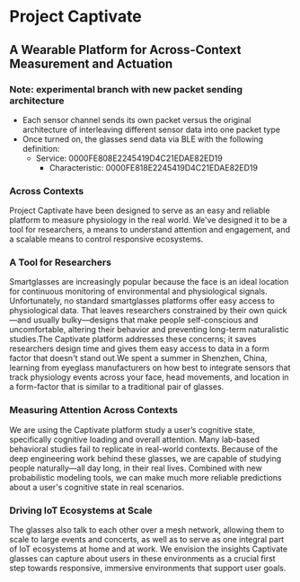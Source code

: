 # Project Captivate
## A Wearable Platform for Across-Context Measurement and Actuation 

### Note: experimental branch with new packet sending architecture
* Each sensor channel sends its own packet versus the original architecture of interleaving different sensor data into one packet type
* Once turned on, the glasses send data via BLE with the following definition:
  * Service: 0000FE808E2245419D4C21EDAE82ED19
    * Characteristic: 0000FE818E2245419D4C21EDAE82ED19 

### Across Contexts

Project Captivate have been designed to serve as an easy and reliable 
platform to measure physiology in the real world.  We've designed it to 
be a tool for researchers, a means to understand attention and 
engagement, and a scalable means to control responsive ecosystems. 

### A Tool for Researchers
Smartglasses are increasingly popular because the face is an ideal 
location for continuous monitoring of environmental and physiological 
signals. Unfortunately, no standard smartglasses platforms offer easy 
access to physiological data.  That leaves researchers constrained by 
their own quick—and usually bulky—designs that make people 
self-conscious and uncomfortable, altering their behavior and preventing 
long-term naturalistic studies.The Captivate platform addresses these 
concerns; it saves researchers design time and gives them easy access to 
data in a form factor that doesn't stand out.We spent a summer in 
Shenzhen, China, learning from eyeglass manufacturers on how best to 
integrate sensors that track physiology events across your face, head 
movements, and location in a form-factor that is similar to a 
traditional pair of glasses. 

### Measuring Attention Across Contexts

We are using the Captivate platform study a user’s cognitive state, 
specifically cognitive loading and overall attention.  Many lab-based 
behavioral studies fail to replicate in real-world contexts.  Because of 
the deep engineering work behind these glasses, we are capable of 
studying people naturally—all day long, in their real lives.  Combined 
with new probabilistic modeling tools, we can make much more reliable 
predictions about a user's cognitive state in real scenarios.   

### Driving IoT Ecosystems at Scale

The glasses also talk to each other over a mesh network, allowing them 
to scale to large events and concerts, as well as to serve as one 
integral part of IoT ecosystems at home and at work.  We envision the 
insights Captivate glasses can capture about users in these environments 
as a crucial first step towards responsive, immersive environments that 
support user goals.
